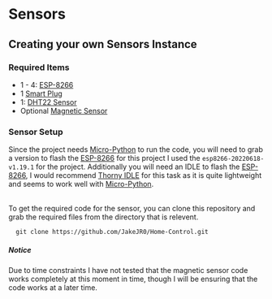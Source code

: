 # Sensors

## Creating your own Sensors Instance

### Required Items
- 1 - 4: [ESP-8266](https://www.amazon.co.uk/gp/product/B08NJGVZVR/ref=ppx_yo_dt_b_asin_title_o01_s00?ie=UTF8&psc=1) 
- 1 [Smart Plug](https://www.amazon.co.uk/gp/product/B07Z942YWS/ref=ppx_yo_dt_b_asin_title_o09_s00?ie=UTF8&psc=1)
- 1: [DHT22 Sensor](https://www.amazon.co.uk/gp/product/B0824TDQSR/ref=ppx_yo_dt_b_asin_title_o01_s00?ie=UTF8&psc=1)
- Optional [Magnetic Sensor](https://www.amazon.co.uk/gp/product/B085XQLQ3N/ref=ppx_yo_dt_b_asin_title_o02_s00?ie=UTF8&psc=1)

### Sensor Setup
Since the project needs [Micro-Python](https://micropython.org/) to run the code, you will need to grab a version to flash the [ESP-8266]() for this project I used the 
`esp8266-20220618-v1.19.1` for the project. Additionally you will need an IDLE to flash the [ESP-8266](), I would recommend [Thorny IDLE](https://thonny.org/) for this
task as it is quite lightweight and seems to work well with [Micro-Python](https://micropython.org/).
<br><br>

To get the required code for the sensor, you can clone this repository and grab the required files from the directory that is relevent.

```
  git clone https://github.com/JakeJR0/Home-Control.git
```

##### Notice
Due to time constraints I have not tested that the magnetic sensor code works completely at this moment in time, though I will be ensuring that the code works at a later time.
